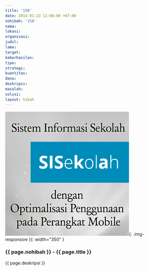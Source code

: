 ```yaml
---
title: '158'
date: 2014-01-23 11:08:00 +07:00
nohibah: '158'
nama: 
lokasi: 
organisasi: 
judul: 
lama: 
target: 
keberhasilan: 
tipe: 
strategi: 
kuantitas: 
dana: 
deskripsi: 
masalah: 
solusi: 
layout: hibah
---
```


![158](/static/img/hibahcms/158.png){: .img-responsive }{: width="350" }

### {{ page.nohibah }} - {{ page.title }}

{{ page.deskripsi }}
